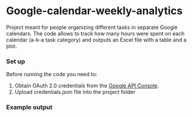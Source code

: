# Google-calendar-weekly-analytics
Project meant for people organizing different tasks in separate Google calendars. The code allows to track how many hours were spent on each calendar (a-k-a task category) and outputs an Excel file with a table and a plot.

### Set up
Before running the code you need to:
1. Obtain OAuth 2.0 credentials from the [Google API Console](https://console.developers.google.com/).
2. Upload credentials.json file into the project folder

### Example output

